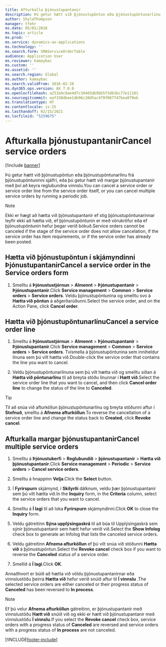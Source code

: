 ```yaml
---
title: Afturkalla þjónustupantanir
description: Þú getur hætt við þjónustupöntun eða þjónustupöntunarlínu frá þjónustupöntuninni sjálfri, eða þú getur hætt við margar þjónustupantanir með því að keyra reglubundna vinnslu.
author: ShylaThompson
manager: tfehr
ms.date: 05/01/2018
ms.topic: article
ms.prod: ''
ms.service: dynamics-ax-applications
ms.technology: ''
ms.search.form: SMAServiceOrderTable
audience: Application User
ms.reviewer: kamaybac
ms.custom: ''
ms.assetid: ''
ms.search.region: Global
ms.author: kamaybac
ms.search.validFrom: 2016-02-28
ms.dyn365.ops.version: AX 7.0.0
ms.openlocfilehash: a253a9c9ae4d7c34403db9bb5f3d63bc77e11101
ms.sourcegitcommit: eaf330dbee1db96c20d5ac479f007747bea079eb
ms.translationtype: HT
ms.contentlocale: is-IS
ms.lasthandoff: 02/15/2021
ms.locfileid: "5259675"
---
```

# <a name="cancel-service-orders"></a><span data-ttu-id="b9eeb-103">Afturkalla þjónustupantanir</span><span class="sxs-lookup"><span data-stu-id="b9eeb-103">Cancel service orders</span></span>   

[!include [banner](../includes/banner.md)]


<span data-ttu-id="b9eeb-104">Þú getur hætt við þjónustupöntun eða þjónustupöntunarlínu frá þjónustupöntuninni sjálfri, eða þú getur hætt við margar þjónustupantanir með því að keyra reglubundna vinnslu.</span><span class="sxs-lookup"><span data-stu-id="b9eeb-104">You can cancel a service order or service order line from the service order itself, or you can cancel multiple service orders by running a periodic job.</span></span>


> [!NOTE]
> <P><span data-ttu-id="b9eeb-105">Ekki er hægt að hætta við þjónustupantanir ef stig þjónustupöntunarinnar leyfir ekki að hætta við, ef þjónustupöntunin er með vörukröfur eða ef þjónustupöntunin hefur þegar verið bókuð.</span><span class="sxs-lookup"><span data-stu-id="b9eeb-105">Service orders cannot be canceled if the stage of the service order does not allow cancelation, if the service order has item requirements, or if the service order has already been posted.</span></span></P>


## <a name="cancel-a-service-order-in-the-service-orders-form"></a><span data-ttu-id="b9eeb-106">Hætta við þjónustupöntun í skjámyndinni Þjónustupantanir</span><span class="sxs-lookup"><span data-stu-id="b9eeb-106">Cancel a service order in the Service orders form</span></span>

1.  <span data-ttu-id="b9eeb-107">Smelltu á **Þjónustustjórnun** \> **Almennt** \> **Þjónustupantanir** \> **Þjónustupantanir**.</span><span class="sxs-lookup"><span data-stu-id="b9eeb-107">Click **Service management** \> **Common** \> **Service orders** \> **Service orders**.</span></span> <span data-ttu-id="b9eeb-108">Veldu þjónustupöntunina og smelltu svo á **Hætta við pöntun** á aðgerðarúðunni.</span><span class="sxs-lookup"><span data-stu-id="b9eeb-108">Select the service order, and on the Action Pane, click **Cancel order**.</span></span>

## <a name="cancel-a-service-order-line"></a><span data-ttu-id="b9eeb-109">Hætta við þjónustupöntunarlínu</span><span class="sxs-lookup"><span data-stu-id="b9eeb-109">Cancel a service order line</span></span>

1.  <span data-ttu-id="b9eeb-110">Smelltu á **Þjónustustjórnun** \> **Almennt** \> **Þjónustupantanir** \> **Þjónustupantanir**.</span><span class="sxs-lookup"><span data-stu-id="b9eeb-110">Click **Service management** \> **Common** \> **Service orders** \> **Service orders**.</span></span> <span data-ttu-id="b9eeb-111">Tvísmella á þjónustupöntunina sem inniheldur línuna sem þú vilt hætta við.</span><span class="sxs-lookup"><span data-stu-id="b9eeb-111">Double-click the service order that contains the line you want to cancel.</span></span>

2.  <span data-ttu-id="b9eeb-112">Veldu þjónustupöntunarlínuna sem þú vilt hætta við og smelltu síðan á **Hætta við pöntunarlínu** til að breyta stöðu línunnar í **Hætt við**.</span><span class="sxs-lookup"><span data-stu-id="b9eeb-112">Select the service order line that you want to cancel, and then click **Cancel order line** to change the status of the line to **Canceled**.</span></span>


> [!TIP]
> <P><span data-ttu-id="b9eeb-113">Til að snúa við afturköllun þjónustupöntunarlínu og breyta stöðunni aftur í <STRONG>Stofnuð</STRONG>, smelltu á <STRONG>Afnema afturköllun</STRONG>.</span><span class="sxs-lookup"><span data-stu-id="b9eeb-113">To reverse the cancellation of a service order line and change the status back to <STRONG>Created</STRONG>, click <STRONG>Revoke cancel</STRONG>.</span></span></P>


## <a name="cancel-multiple-service-orders"></a><span data-ttu-id="b9eeb-114">Afturkalla margar þjónustupantanir</span><span class="sxs-lookup"><span data-stu-id="b9eeb-114">Cancel multiple service orders</span></span>

1.  <span data-ttu-id="b9eeb-115">Smelltu á **Þjónustukerfi** \> **Reglubundið** \> **þjónustupantanir** \> **Hætta við þjónustupantanir**.</span><span class="sxs-lookup"><span data-stu-id="b9eeb-115">Click **Service management** \> **Periodic** \> **Service orders** \> **Cancel service orders**.</span></span>

2.  <span data-ttu-id="b9eeb-116">Smelltu á hnappinn **Velja**.</span><span class="sxs-lookup"><span data-stu-id="b9eeb-116">Click the **Select** button.</span></span>

3.  <span data-ttu-id="b9eeb-117">Í **Fyrirspurn** skjámynd, í **Skilyrði** dálknum, veldu þær þjónustupantanir sem þú vilt hætta við.</span><span class="sxs-lookup"><span data-stu-id="b9eeb-117">In the **Inquiry** form, in the **Criteria** column, select the service orders that you want to cancel.</span></span>

4.  <span data-ttu-id="b9eeb-118">Smelltu á **Í lagi** til að loka **Fyrirspurn** skjámyndinni.</span><span class="sxs-lookup"><span data-stu-id="b9eeb-118">Click **OK** to close the **Inquiry** form.</span></span>

5.  <span data-ttu-id="b9eeb-119">Veldu gátreitinn **Sýna upplýsingaskrá** til að búa til Upplýsingaskrá sem sýnir þjónustupantanir sem hætt hefur verið við.</span><span class="sxs-lookup"><span data-stu-id="b9eeb-119">Select the **Show Infolog** check box to generate an Infolog that lists the canceled service orders.</span></span>

6.  <span data-ttu-id="b9eeb-120">Veldu gátreitinn **Afnema afturköllun** ef þú vilt snúa við stöðunni **Hætta við** á þjónustupöntun.</span><span class="sxs-lookup"><span data-stu-id="b9eeb-120">Select the **Revoke cancel** check box if you want to reverse the **Canceled** status of a service order.</span></span>

7.  <span data-ttu-id="b9eeb-121">Smellið á **Í lagi**.</span><span class="sxs-lookup"><span data-stu-id="b9eeb-121">Click **OK**.</span></span>

<span data-ttu-id="b9eeb-122">Annaðhvort er búið að hætta við völdu þjónustupantanirnar eða vinnslustöðu þeirra **Hætta við** hefur verið snúið aftur til **Í vinnslu** .</span><span class="sxs-lookup"><span data-stu-id="b9eeb-122">The selected service orders are either canceled or their progress status of **Canceled** has been reversed to **In process**.</span></span>


> [!NOTE]
> <P><span data-ttu-id="b9eeb-123">Ef þú velur <STRONG>Afnema afturköllun</STRONG> gátreitinn, er þjónustupantanir með vinnslustöðu <STRONG>Hætt við</STRONG> snúið við og ekki er hætt við þjónustupantanir með vinnslustöðu <STRONG>Í vinnslu</STRONG>.</span><span class="sxs-lookup"><span data-stu-id="b9eeb-123">If you select the <STRONG>Revoke cancel</STRONG> check box, service orders with a progress status of <STRONG>Canceled</STRONG> are reversed and service orders with a progress status of <STRONG>In process</STRONG> are not canceled.</span></span></P>


  




[!INCLUDE[footer-include](../../includes/footer-banner.md)]